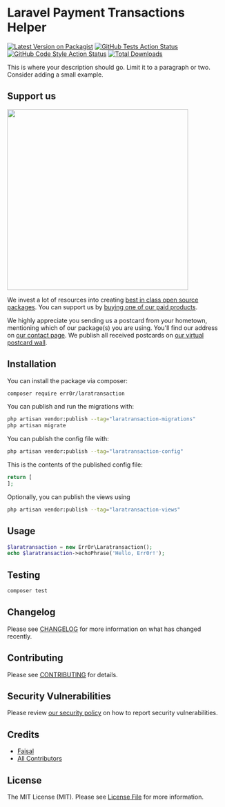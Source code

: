 # Laravel Payment Transactions Helper

[![Latest Version on Packagist](https://img.shields.io/packagist/v/err0r/laratransaction.svg?style=flat-square)](https://packagist.org/packages/err0r/laratransaction)
[![GitHub Tests Action Status](https://img.shields.io/github/actions/workflow/status/err0r/laratransaction/run-tests.yml?branch=main&label=tests&style=flat-square)](https://github.com/err0r/laratransaction/actions?query=workflow%3Arun-tests+branch%3Amain)
[![GitHub Code Style Action Status](https://img.shields.io/github/actions/workflow/status/err0r/laratransaction/fix-php-code-style-issues.yml?branch=main&label=code%20style&style=flat-square)](https://github.com/err0r/laratransaction/actions?query=workflow%3A"Fix+PHP+code+style+issues"+branch%3Amain)
[![Total Downloads](https://img.shields.io/packagist/dt/err0r/laratransaction.svg?style=flat-square)](https://packagist.org/packages/err0r/laratransaction)

This is where your description should go. Limit it to a paragraph or two. Consider adding a small example.

## Support us

[<img src="https://github-ads.s3.eu-central-1.amazonaws.com/laratransaction.jpg?t=1" width="419px" />](https://spatie.be/github-ad-click/laratransaction)

We invest a lot of resources into creating [best in class open source packages](https://spatie.be/open-source). You can support us by [buying one of our paid products](https://spatie.be/open-source/support-us).

We highly appreciate you sending us a postcard from your hometown, mentioning which of our package(s) you are using. You'll find our address on [our contact page](https://spatie.be/about-us). We publish all received postcards on [our virtual postcard wall](https://spatie.be/open-source/postcards).

## Installation

You can install the package via composer:

```bash
composer require err0r/laratransaction
```

You can publish and run the migrations with:

```bash
php artisan vendor:publish --tag="laratransaction-migrations"
php artisan migrate
```

You can publish the config file with:

```bash
php artisan vendor:publish --tag="laratransaction-config"
```

This is the contents of the published config file:

```php
return [
];
```

Optionally, you can publish the views using

```bash
php artisan vendor:publish --tag="laratransaction-views"
```

## Usage

```php
$laratransaction = new Err0r\Laratransaction();
echo $laratransaction->echoPhrase('Hello, Err0r!');
```

## Testing

```bash
composer test
```

## Changelog

Please see [CHANGELOG](CHANGELOG.md) for more information on what has changed recently.

## Contributing

Please see [CONTRIBUTING](CONTRIBUTING.md) for details.

## Security Vulnerabilities

Please review [our security policy](../../security/policy) on how to report security vulnerabilities.

## Credits

- [Faisal](https://github.com/err0r)
- [All Contributors](../../contributors)

## License

The MIT License (MIT). Please see [License File](LICENSE.md) for more information.
